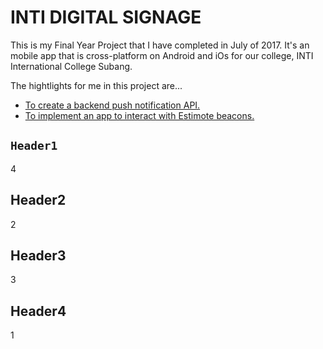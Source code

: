 # INTI DIGITAL SIGNAGE
This is my Final Year Project that I have completed in July of 2017. It's an mobile app that is cross-platform on Android and iOs for our college, INTI International College Subang.

The hightlights for me in this project are...

* [To create a backend push notification API.](#Header1)
* [To implement an app to interact with Estimote beacons.](#Header2)






## `Header1`
4
## Header2
2
## Header3
3
## Header4
1
